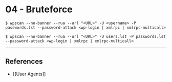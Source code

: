 # 04 - Bruteforce

```
$ wpscan --no-banner --rua --url "<URL>" -U <username> -P passwords.lst --password-attack <wp-login | xmlrpc | xmlrpc-multicall>
```

```
$ wpscan --no-banner --rua --url "<URL>" -U users.lst -P passwords.lst --password-attack <wp-login | xmlrpc | xmlrpc-multicall>
```

---
## References

- [[User Agents]]